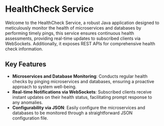# HealthCheck Service

Welcome to the HealthCheck Service, a robust Java application designed to meticulously monitor the health of microservices and databases by performing timely pings, this service ensures continuous health assessments, providing real-time updates to subscribed clients via WebSockets. Additionally, it exposes REST APIs for comprehensive health check information.

## Key Features

- **Microservices and Database Monitoring**: Conducts regular health checks by pinging microservices and databases, ensuring a proactive approach to system well-being.
- **Real-time Notifications via WebSockets**: Subscribed clients receive instant updates on their health status, facilitating prompt response to any anomalies.
- **Configurability via JSON**: Easily configure the microservices and databases to be monitored through a straightforward JSON configuration file.



